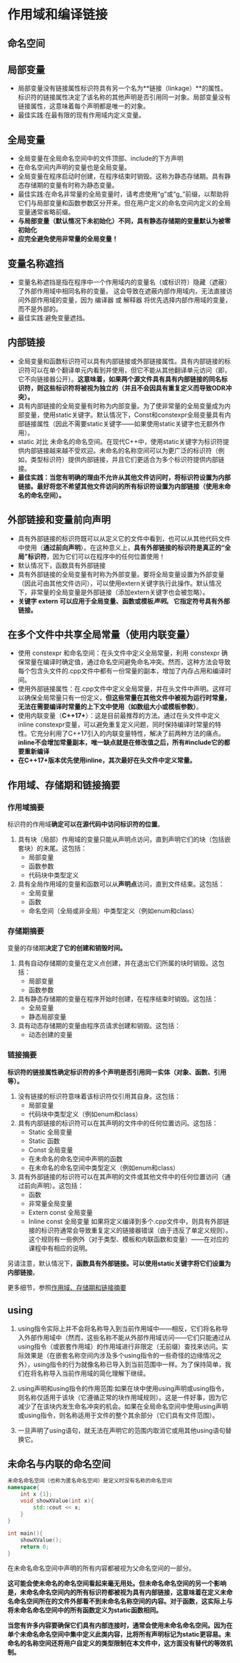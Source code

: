 # 作用域和编译链接

## 命名空间

## 局部变量
- 局部变量没有链接属性标识符具有另一个名为**链接（linkage）**的属性。标识符的链接属性决定了该名称的其他声明是否引用同一对象。局部变量没有链接属性，这意味着每个声明都是唯一的对象。
- 最佳实践:在最有限的现有作用域内定义变量。

## 全局变量
- 全局变量在全局命名空间中的文件顶部、include的下方声明
- 在命名空间内声明的变量也是全局变量。
- 全局变量在程序启动时创建，在程序结束时销毁。这称为静态存储期。具有静态存储期的变量有时称为静态变量。
- 最佳实践:在命名非常量的全局变量时，请考虑使用“g”或“g_”前缀，以帮助将它们与局部变量和函数参数区分开来。但在用户定义的命名空间内定义的全局变量通常省略前缀。
- **与局部变量（默认情况下未初始化）不同，具有静态存储期的变量默认为被零初始化**
- **应完全避免使用非常量的全局变量！**

## 变量名称遮挡
- 变量名称遮挡是指在程序中一个作用域内的变量名（或标识符）隐藏（遮蔽）了外部作用域中相同名称的变量。 这会导致在遮蔽内部作用域内，无法直接访问外部作用域的变量，因为 编译器 或 解释器 将优先选择内部作用域的变量，而不是外部的。
- 最佳实践:避免变量遮挡。

## 内部链接
- 全局变量和函数标识符可以具有内部链接或外部链接属性。具有内部链接的标识符可以在单个翻译单元内看到并使用，但它不能从其他翻译单元访问（即，它不向链接器公开）。**这意味着，如果两个源文件具有具有内部链接的同名标识符，则这些标识符将被视为独立的（并且不会因具有重复定义而导致ODR冲突）。**
- 具有内部链接的全局变量有时称为内部变量。为了使非常量的全局变量成为内部变量，使用static关键字。默认情况下，Const和constexpr全局变量具有内部链接属性（因此不需要static关键字——如果使用static关键字也无额外作用）。
- static 对比 未命名的命名空间。在现代C++中，使用static关键字为标识符提供内部链接越来越不受欢迎。未命名的名称空间可以为更广泛的标识符（例如，类型标识符）提供内部链接，并且它们更适合为多个标识符提供内部链接。
- **最佳实践：当您有明确的理由不允许从其他文件访问时，将标识符设置为内部链接。最好将您不希望其他文件访问的所有标识符设置为内部链接（使用未命名的命名空间）。**

## 外部链接和变量前向声明
- 具有外部链接的标识符既可以从定义它的文件中看到，也可以从其他代码文件中使用（**通过前向声明**）。在这种意义上，**具有外部链接的标识符是真正的“全局”标识符**，因为它们可以在程序中的任何位置使用！
- 默认情况下，函数具有外部链接
- 具有外部链接的全局变量有时称为外部变量。要将全局变量设置为外部变量（因此可由其他文件访问），可以使用extern关键字执行此操作。默认情况下，非常量的全局变量是外部链接（添加extern关键字也会被忽略）。
- **关键字 extern 可以应用于全局变量、函数或模板*声明*。 它指定符号具有外部链接。**

## 在多个文件中共享全局常量（使用内联变量）
- 使用 constexpr 和命名空间：在头文件中定义全局常量，利用 constexpr 确保常量在编译时确定值，通过命名空间避免命名冲突。然而，这种方法会导致每个包含头文件的.cpp文件中都有一份常量的副本，增加了内存占用和编译时间。
- 使用外部链接属性：在.cpp文件中定义全局常量，并在头文件中声明。这样可以确保全局常量只有一份定义，**但这些常量在其他文件中被视为运行时常量，无法在需要编译时常量的上下文中使用（如数组大小或模板参数）**。
- 使用内联变量（**C++17+**）：这是目前最推荐的方法。通过在头文件中定义inline constexpr变量，可以避免重复定义问题，同时保持编译时常量的特性。它充分利用了C++17引入的内联变量特性，解决了前两种方法的痛点。**inline不会增加常量副本，唯一缺点就是在修改值之后，所有#include它的都要重新编译**
- **在C++17+版本优先使用inline，其次最好在头文件中定义常量。**

## 作用域、存储期和链接摘要
### 作用域摘要
标识符的作用域**确定可以在源代码中访问标识符的位置**。

1. 具有块（局部）作用域的变量只能从声明点访问，直到声明它们的块（包括嵌套块）的末尾。这包括：
   - 局部变量
   - 函数参数
   - 代码块中类型定义
2. 具有全局作用域的变量和函数可以从**声明点**访问，直到文件结束。这包括：
   - 全局变量
   - 函数
   - 命名空间（全局或非全局）中类型定义（例如enum和class）

### 存储期摘要
变量的存储期**决定了它的创建和销毁时间。**

1. 具有自动存储期的变量在定义点创建，并在退出它们所属的块时销毁。这包括：
   - 局部变量
   - 函数参数
2. 具有静态存储期的变量在程序开始时创建，在程序结束时销毁。这包括：
   - 全局变量
   - 静态局部变量
3. 具有动态存储期的变量由程序员请求创建和销毁。这包括：
   - 动态创建的变量

### 链接摘要
**标识符的链接属性确定标识符的多个声明是否引用同一实体（对象、函数、引用等）。**

1. 没有链接的标识符意味着该标识符仅引用其自身。这包括：
   - 局部变量
   - 代码块中类型定义（例如enum和class）
2. 具有内部链接的标识符可以在其声明的文件中的任何位置访问。这包括：
   - Static 全局变量
   - Static 函数
   - Const 全局变量
   - 在未命名的命名空间中声明的函数
   - 在未命名的命名空间中类型定义（例如enum和class）
3. 具有外部链接的标识符可以在其声明的文件或其他文件中的任何位置访问（通过前向声明）。这包括：
   - 函数
   - 非常量全局变量
   - Extern const 全局变量
   - Inline const 全局变量
如果将定义编译到多个.cpp文件中，则具有外部链接的标识符通常会导致重复定义的链接器错误（由于违反了单定义规则）。这个规则有一些例外（对于类型、模板和内联函数和变量）——在对应的课程中有相应的说明。

另请注意，默认情况下，**函数具有外部链接。可以使用static关键字将它们设置为内部链接**。

更多细节，参照[作用域、存储期和链接摘要](https://www.studycpp.cn/basic/chapter7/scope-duration-linkage/)

## using

1. using指令实际上并不会将名称导入到当前作用域中——相反，它们将名称导入外部作用域中（然而，这些名称不能从外部作用域访问——它们只能通过从using指令（或嵌套作用域）的作用域进行非限定（无前缀）查找来访问。实际效果是（在嵌套名称空间内涉及多个using指令的一些奇怪的边缘情况之外），using指令的行为就像名称已导入到当前范围中一样。为了保持简单，我们在将名称导入当前作用域的简化理解下继续。

2. using声明和using指令的作用范围:如果在块中使用using声明或using指令，则名称仅适用于该块（它遵循正常的块作用域规则）。这是一件好事，因为它减少了在该块内发生命名冲突的机会。如果在全局命名空间中使用using声明或using指令，则名称适用于文件的整个其余部分（它们具有文件范围）。

3. 一旦声明了using语句，就无法在声明它的范围内取消它或用其他using语句替换它。

## 未命名与内联的命名空间

```cpp
未命名命名空间（也称为匿名命名空间）是定义时没有名称的命名空间
namespace{
    int x {1};
    void showXValue(int x){
        std::cout << x;
    }
}

int main(){
    showXValue();
    return 0;
}
```

在未命名命名空间中声明的所有内容都被视为父命名空间的一部分。

**这可能会使未命名的命名空间看起来毫无用处。但未命名命名空间的另一个影响是，未命名命名空间内的所有标识符都被视为具有内部链接，这意味着在定义未命名命名空间所在的文件外部看不到未命名名称空间的内容。对于函数，这实际上与将未命名命名空间中的所有函数定义为static函数相同。**

**当您有许多内容要确保它们具有内部连接时，通常会使用未命名命名空间。因为在单个未命名命名空间中集中定义此类内容，比将所有声明标记为static更容易。未命名的名称空间还将用户自定义的类型限制在本文件中，这方面没有替代的等效机制。**
